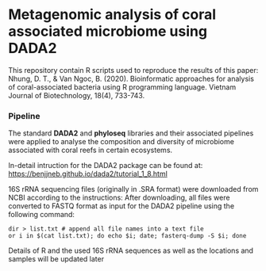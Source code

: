 # Metagenomic analysis of coral associated microbiome using DADA2

This repository contain R scripts used to reproduce the results of this paper: 
Nhung, D. T., & Van Ngoc, B. (2020). Bioinformatic approaches for analysis of coral-associated bacteria using R programming language. Vietnam Journal of Biotechnology, 18(4), 733-743.

### Pipeline

The standard **DADA2** and **phyloseq** libraries and their associated pipelines were applied to analyse the composition and diversity of microbiome associated with coral reefs in certain ecosystems.

In-detail intruction for the DADA2 package can be found at: https://benjjneb.github.io/dada2/tutorial_1_8.html

16S rRNA sequencing files (originally in .SRA format) were downloaded from NCBI according to the instructions: [](https://www.ncbi.nlm.nih.gov/sra/docs/sradownload/)
After downloading, all files were converted to FASTQ format as input for the DADA2 pipeline using the following command:

```
dir > list.txt # append all file names into a text file
or i in $(cat list.txt); do echo $i; date; fasterq-dump -S $i; done
```

Details of R and the used 16S rRNA sequences as well as the locations and samples will be updated later
